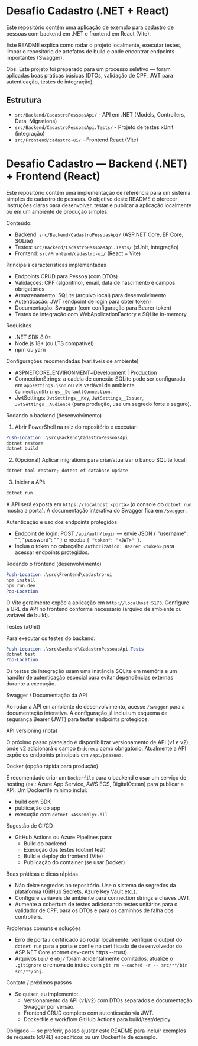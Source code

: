 # Desafio Cadastro (.NET + React)

Este repositório contém uma aplicação de exemplo para cadastro de pessoas com backend em .NET e frontend em React (Vite).

Este README explica como rodar o projeto localmente, executar testes, limpar o repositório de artefatos de build e onde encontrar endpoints importantes (Swagger).

Obs: Este projeto foi preparado para um processo seletivo — foram aplicadas boas práticas básicas (DTOs, validação de CPF, JWT para autenticação, testes de integração).

## Estrutura

- `src/Backend/CadastroPessoasApi/` - API em .NET (Models, Controllers, Data, Migrations)
- `src/Backend/CadastroPessoasApi.Tests/` - Projeto de testes xUnit (integração)
- `src/Frontend/cadastro-ui/` - Frontend React (Vite)
# Desafio Cadastro — Backend (.NET) + Frontend (React)

Este repositório contém uma implementação de referência para um sistema simples de cadastro de pessoas. O objetivo deste README é oferecer instruções claras para desenvolver, testar e publicar a aplicação localmente ou em um ambiente de produção simples.

Conteúdo:
- Backend: `src/Backend/CadastroPessoasApi/` (ASP.NET Core, EF Core, SQLite)
- Testes: `src/Backend/CadastroPessoasApi.Tests/` (xUnit, integração)
- Frontend: `src/Frontend/cadastro-ui/` (React + Vite)

Principais características implementadas
- Endpoints CRUD para Pessoa (com DTOs)
- Validações: CPF (algoritmo), email, data de nascimento e campos obrigatórios
- Armazenamento: SQLite (arquivo local) para desenvolvimento
- Autenticação: JWT (endpoint de login para obter token)
- Documentação: Swagger (com configuração para Bearer token)
- Testes de integração com WebApplicationFactory e SQLite in-memory

Requisitos
- .NET SDK 8.0+
- Node.js 18+ (ou LTS compatível)
- npm ou yarn

Configurações recomendadas (variáveis de ambiente)
- ASPNETCORE_ENVIRONMENT=Development | Production
- ConnectionStrings: a cadeia de conexão SQLite pode ser configurada em `appsettings.json` ou via variável de ambiente `ConnectionStrings__DefaultConnection`.
- JwtSettings: `JwtSettings__Key`, `JwtSettings__Issuer`, `JwtSettings__Audience` (para produção, use um segredo forte e seguro).

Rodando o backend (desenvolvimento)

1. Abrir PowerShell na raiz do repositório e executar:

```powershell
Push-Location .\src\Backend\CadastroPessoasApi
dotnet restore
dotnet build
```

2. (Opcional) Aplicar migrations para criar/atualizar o banco SQLite local:

```powershell
dotnet tool restore; dotnet ef database update
```

3. Iniciar a API:

```powershell
dotnet run
```

A API será exposta em `https://localhost:<porta>` (o console do `dotnet run` mostra a porta). A documentação interativa do Swagger fica em `/swagger`.

Autenticação e uso dos endpoints protegidos
- Endpoint de login: POST `/api/auth/login` — envie JSON { "username": "<user>", "password": "<pass>" } e receba `{ "token": "<JWT>" }`.
- Inclua o token no cabeçalho `Authorization: Bearer <token>` para acessar endpoints protegidos.

Rodando o frontend (desenvolvimento)

```powershell
Push-Location .\src\Frontend\cadastro-ui
npm install
npm run dev
Pop-Location
```

O Vite geralmente expõe a aplicação em `http://localhost:5173`. Configure a URL da API no frontend conforme necessário (arquivo de ambiente ou variável de build).

Testes (xUnit)

Para executar os testes do backend:

```powershell
Push-Location .\src\Backend\CadastroPessoasApi.Tests
dotnet test
Pop-Location
```

Os testes de integração usam uma instância SQLite em memória e um handler de autenticação especial para evitar dependências externas durante a execução.

Swagger / Documentação da API

Ao rodar a API em ambiente de desenvolvimento, acesse `/swagger` para a documentação interativa. A configuração já inclui um esquema de segurança Bearer (JWT) para testar endpoints protegidos.

API versioning (nota)

O próximo passo planejado é disponibilizar versionamento de API (v1 e v2), onde v2 adicionará o campo `Endereco` como obrigatório. Atualmente a API expõe os endpoints principais em `/api/pessoas`.

Docker (opção rápida para produção)

É recomendado criar um `Dockerfile` para o backend e usar um serviço de hosting (ex.: Azure App Service, AWS ECS, DigitalOcean) para publicar a API. Um Dockerfile mínimo inclui:

- build com SDK
- publicação do app
- execução com `dotnet <Assembly>.dll`

Sugestão de CI/CD

- GitHub Actions ou Azure Pipelines para:
	- Build do backend
	- Execução dos testes (dotnet test)
	- Build e deploy do frontend (Vite)
	- Publicação do container (se usar Docker)

Boas práticas e dicas rápidas
- Não deixe segredos no repositório. Use o sistema de segredos da plataforma (GitHub Secrets, Azure Key Vault etc.).
- Configure variáveis de ambiente para connection strings e chaves JWT.
- Aumente a cobertura de testes adicionando testes unitários para o validador de CPF, para os DTOs e para os caminhos de falha dos controllers.

Problemas comuns e soluções
- Erro de porta / certificado ao rodar localmente: verifique o output do `dotnet run` para a porta e confie no certificado de desenvolvedor do ASP.NET Core (dotnet dev-certs https --trust).
- Arquivos `bin/` e `obj/` foram acidentalmente comitados: atualize o `.gitignore` e remova do índice com `git rm --cached -r -- src/**/bin src/**/obj`.

Contato / próximos passos
- Se quiser, eu implemento:
	- Versionamento da API (v1/v2) com DTOs separados e documentação Swagger por versão.
	- Frontend CRUD completo com autenticação via JWT.
	- Dockerfile e workflow GitHub Actions para build/test/deploy.

Obrigado — se preferir, posso ajustar este README para incluir exemplos de requests (cURL) específicos ou um Dockerfile de exemplo.
